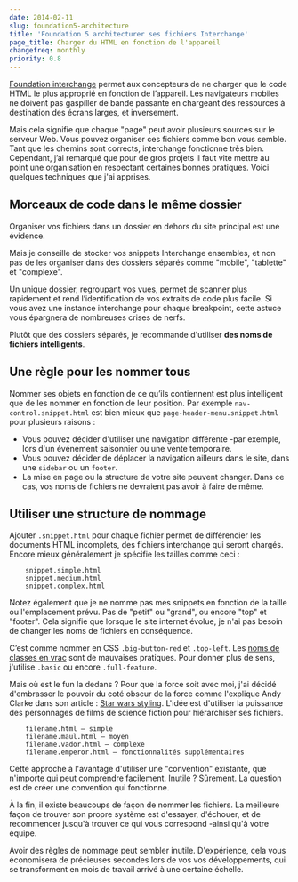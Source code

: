 ```yaml
---
date: 2014-02-11
slug: foundation5-architecture
title: 'Foundation 5 architecturer ses fichiers Interchange'
page_title: Charger du HTML en fonction de l'appareil
changefreq: monthly
priority: 0.8
---
```

[Foundation interchange](http://foundation.zurb.com/docs/components/interchange.html) permet aux concepteurs de ne charger que le code HTML le plus approprié en fonction de l’appareil. Les navigateurs mobiles ne doivent pas gaspiller de bande passante en chargeant des ressources à destination des écrans larges, et inversement.

Mais cela signifie que chaque "page" peut avoir plusieurs sources sur le serveur Web. Vous pouvez organiser ces fichiers comme bon vous semble. Tant que les chemins sont corrects, interchange fonctionne très bien. Cependant, j’ai remarqué que pour de gros projets il faut vite mettre au point une organisation en respectant certaines bonnes pratiques.
Voici quelques techniques que j'ai apprises.

## Morceaux de code dans le même dossier

Organiser vos fichiers dans un dossier en dehors du site principal est une évidence.

Mais je conseille de stocker vos snippets Interchange ensembles, et non pas de les organiser dans des dossiers séparés comme "mobile", "tablette" et "complexe".

Un unique dossier, regroupant vos vues, permet de scanner plus rapidement et rend l’identification de vos extraits de code plus facile. Si vous avez une instance interchange pour chaque breakpoint, cette astuce vous épargnera de nombreuses crises de nerfs.

Plutôt que des dossiers séparés, je recommande d'utiliser __des noms de fichiers intelligents__.

## Une règle pour les nommer tous

Nommer ses objets en fonction de ce qu’ils contiennent est plus intelligent que de les nommer en fonction de leur position.
Par exemple `nav-control.snippet.html` est bien mieux que `page-header-menu.snippet.html` pour plusieurs raisons :

- Vous pouvez décider d'utiliser une navigation différente -par exemple, lors d'un événement saisonnier ou une vente temporaire.
- Vous pouvez décider de déplacer la navigation ailleurs dans le site, dans une `sidebar` ou un `footer`.
- La mise en page ou la structure de votre site peuvent changer. Dans ce cas, vos noms de fichiers ne devraient pas avoir à faire de même.

## Utiliser une structure de nommage

Ajouter `.snippet.html` pour chaque fichier permet de différencier les documents HTML incomplets, des fichiers interchange qui seront chargés. Encore mieux généralement je spécifie les tailles comme ceci :

~~~
    snippet.simple.html
    snippet.medium.html
    snippet.complex.html
~~~

Notez également que je ne nomme pas mes snippets en fonction de la taille ou l'emplacement prévu. Pas de "petit" ou "grand", ou encore "top" et "footer". Cela signifie que lorsque le site internet évolue, je n'ai pas besoin de changer les noms de fichiers en conséquence.

C’est comme nommer en CSS `.big-button-red` et `.top-left`. Les [noms de classes en vrac](http://davidl.fr/blog/css-evolutif.html) sont de mauvaises pratiques. Pour donner plus de sens, j'utilise `.basic` ou encore `.full-feature`.

Mais où est le fun la dedans ? Pour que la force soit avec moi, j'ai décidé d'embrasser le pouvoir du coté obscur de la force comme l'explique Andy Clarke dans son article : [Star wars styling](http://stuffandnonsense.co.uk/blog/about/star-wars-styling).
L'idée est d'utiliser la puissance des personnages de films de science fiction pour hiérarchiser ses fichiers.

~~~
    filename.html — simple
    filename.maul.html — moyen
    filename.vador.html — complexe
    filename.emperor.html — fonctionnalités supplémentaires
~~~

Cette approche à l'avantage d'utiliser une "convention" existante, que n'importe qui peut comprendre facilement. Inutile ? Sûrement. La question est de créer une convention qui fonctionne.

À la fin, il existe beaucoups de façon de nommer les fichiers. La meilleure façon de trouver son propre système est d'essayer, d'échouer, et de recommencer jusqu'à trouver ce qui vous correspond -ainsi qu'à votre équipe.

Avoir des règles de nommage peut sembler inutile. D'expérience, cela vous économisera de précieuses secondes lors de vos vos développements, qui se transforment en mois de travail arrivé à une certaine échelle.
